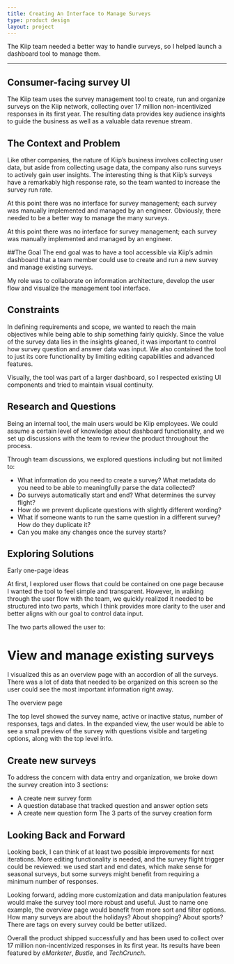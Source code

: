 ```yaml
---
title: Creating An Interface to Manage Surveys
type: product design
layout: project
---
```


The Kiip team needed a better way to handle surveys, so I helped launch a dashboard tool to manage them.

---
## Consumer-facing survey UI

The Kiip team uses the survey management tool to create, run and organize surveys on the Kiip network, collecting over 17 million non-incentivized responses in its first year. The resulting data provides key audience insights to guide the business as well as a valuable data revenue stream.

## The Context and Problem
Like other companies, the nature of Kiip’s business involves collecting user data, but aside from collecting usage data, the company also runs surveys to actively gain user insights. The interesting thing is that Kiip’s surveys have a remarkably high response rate, so the team wanted to increase the survey run rate.

At this point there was no interface for survey management; each survey was manually implemented and managed by an engineer. Obviously, there needed to be a better way to manage the many surveys.

At this point there was no interface for survey management; each survey was manually implemented and managed by an engineer.

##The Goal
The end goal was to have a tool accessible via Kiip’s admin dashboard that a team member could use to create and run a new survey and manage existing surveys.

My role was to collaborate on information architecture, develop the user flow and visualize the management tool interface.

## Constraints
In defining requirements and scope, we wanted to reach the main objectives while being able to ship something fairly quickly. Since the value of the survey data lies in the insights gleaned, it was important to control how survey question and answer data was input. We also contained the tool to just its core functionality by limiting editing capabilities and advanced features.

Visually, the tool was part of a larger dashboard, so I respected existing UI components and tried to maintain visual continuity.

## Research and Questions
Being an internal tool, the main users would be Kiip employees. We could assume a certain level of knowledge about dashboard functionality, and we set up discussions with the team to review the product throughout the process.

Through team discussions, we explored questions including but not limited to:
- What information do you need to create a survey? What metadata do you need to be able to meaningfully parse the data collected?
- Do surveys automatically start and end? What determines the survey flight?
- How do we prevent duplicate questions with slightly different wording?
- What if someone wants to run the same question in a different survey? How do they duplicate it?
- Can you make any changes once the survey starts?

## Exploring Solutions
Early one-page ideas

At first, I explored user flows that could be contained on one page because I wanted the tool to feel simple and transparent. However, in walking through the user flow with the team, we quickly realized it needed to be structured into two parts, which I think provides more clarity to the user and better aligns with our goal to control data input.

The two parts allowed the user to:

# View and manage existing surveys
I visualized this as an overview page with an accordion of all the surveys. There was a lot of data that needed to be organized on this screen so the user could see the most important information right away.

The overview page

The top level showed the survey name, active or inactive status, number of responses, tags and dates. In the expanded view, the user would be able to see a small preview of the survey with questions visible and targeting options, along with the top level info.

## Create new surveys
To address the concern with data entry and organization, we broke down the survey creation into 3 sections:
- A create new survey form
- A question database that tracked question and answer option sets
- A create new question form
The 3 parts of the survey creation form

## Looking Back and Forward
Looking back, I can think of at least two possible improvements for next iterations. More editing functionality is needed, and the survey flight trigger could be reviewed: we used start and end dates, which make sense for seasonal surveys, but some surveys might benefit from requiring a minimum number of responses.

Looking forward, adding more customization and data manipulation features would make the survey tool more robust and useful. Just to name one example, the overview page would benefit from more sort and filter options. How many surveys are about the holidays? About shopping? About sports? There are tags on every survey could be better utilized.

Overall the product shipped successfully and has been used to collect over 17 million non-incentivized responses in its first year. Its results have been featured by *eMarketer*, *Bustle*, and *TechCrunch*.